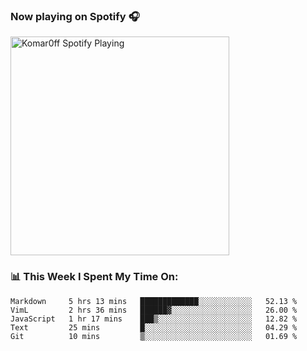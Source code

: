 ### Now playing on Spotify 🎧

[<img src="https://spotify-playing-puce.vercel.app/api/spotify" alt="Komar0ff Spotify Playing" width="350" />](https://open.spotify.com/user/s6zkxrrclsh72vtvdrqm8ttji)

### 📊 This Week I Spent My Time On:
<!--START_SECTION:waka-->
```text
Markdown     5 hrs 13 mins   █████████████░░░░░░░░░░░░   52.13 % 
VimL         2 hrs 36 mins   ██████▓░░░░░░░░░░░░░░░░░░   26.00 % 
JavaScript   1 hr 17 mins    ███▒░░░░░░░░░░░░░░░░░░░░░   12.82 % 
Text         25 mins         █░░░░░░░░░░░░░░░░░░░░░░░░   04.29 % 
Git          10 mins         ▒░░░░░░░░░░░░░░░░░░░░░░░░   01.69 % 
```
<!--END_SECTION:waka-->

